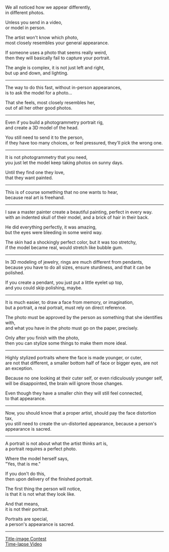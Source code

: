 We all noticed how we appear differently,\
in different photos.

Unless you send in a video,\
or model in person.

The artist won't know which photo,\
most closely resembles your general appearance.

If someone uses a photo that seems really weird,\
then they will basically fail to capture your portrait.

The angle is complex, it is not just left and right,\
but up and down, and lighting.

---

The way to do this fast, without in-person appearances,\
is to ask the model for a photo...

That she feels, most closely resembles her,\
out of all her other good photos.

---

Even if you build a photogrammetry portrait rig,\
and create a 3D model of the head.

You still need to send it to the person,\
if they have too many choices, or feel pressured, they'll pick the wrong one.

---

It is not photogrammetry that you need,\
you just let the model keep taking photos on sunny days.

Until they find one they love,\
that they want painted.

---

This is of course something that no one wants to hear,\
because real art is freehand.

---

I saw a master painter create a beautiful painting, perfect in every way.\
with an indented skull of their model, and a brick of hair in their back.

He did everything perfectly, it was amazing,\
but the eyes were bleeding in some weird way.

The skin had a shockingly perfect color, but it was too stretchy,\
if the model became real, would stretch like bubble gum.

---

In 3D modeling of jewelry, rings are much different from pendants,\
because you have to do all sizes, ensure sturdiness, and that it can be polished.

If you create a pendant, you just put a little eyelet up top,\
and you could skip polishing, maybe.

---

It is much easier, to draw a face from memory, or imagination,\
but a portrait, a real portrait, must rely on direct reference.

The photo must be approved by the person as something that she identifies with,\
and what you have in the photo must go on the paper, precisely.

Only after you finish with the photo,\
then you can stylize some things to make them more ideal.

---

Highly stylized portraits where the face is made younger, or cuter,\
are not that different, a smaller bottom half of face or bigger eyes, are not an exception.

Because no one looking at their cuter self, or even ridiculously younger self,\
will be disappointed, the brain will ignore those changes.

Even though they have a smaller chin they will still feel connected,\
to that appearance.

---

Now, you should know that a proper artist, should pay the face distortion tax,\
you still need to create the un-distorted appearance, because a person's appearance is sacred.

---

A portrait is not about what the artist thinks art is,\
a portrait requires a perfect photo.

Where the model herself says,\
"Yes, that is me."

If you don't do this,\
then upon delivery of the finished portrait.

The first thing the person will notice,\
is that it is not what they look like.

And that means,\
it is not their portrait.

Portraits are special,\
a person's appearance is sacred.

---

[Title-image Contest](https://www.reddit.com/r/redditgetsdrawn/comments/wu5cgz/this_is_my_cat/ile3i21/?context=3)\
[Time-lapse Video](https://youtu.be/g1jt7knRBI0)
